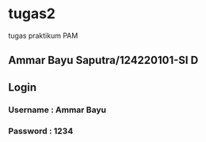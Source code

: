 # tugas2
tugas praktikum PAM

## Ammar Bayu Saputra/124220101-SI D

## Login

### Username : Ammar Bayu
### Password : 1234

